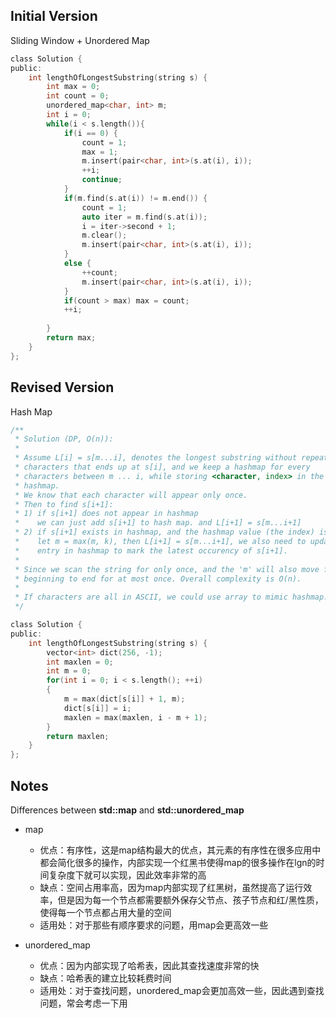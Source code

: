 ## Initial Version

Sliding Window + Unordered Map
```C
class Solution {
public:
    int lengthOfLongestSubstring(string s) {
        int max = 0;
        int count = 0;
        unordered_map<char, int> m;
        int i = 0;
        while(i < s.length()){
            if(i == 0) {
                count = 1;
                max = 1;
                m.insert(pair<char, int>(s.at(i), i));
                ++i;
                continue;
            }
            if(m.find(s.at(i)) != m.end()) {
                count = 1;
                auto iter = m.find(s.at(i));
                i = iter->second + 1;
                m.clear();
                m.insert(pair<char, int>(s.at(i), i));
            }
            else {
                ++count;
                m.insert(pair<char, int>(s.at(i), i));
            }
            if(count > max) max = count;
            ++i;
            
        }
        return max;
    }
};
```

## Revised Version

Hash Map
```C
/**
 * Solution (DP, O(n)):
 * 
 * Assume L[i] = s[m...i], denotes the longest substring without repeating
 * characters that ends up at s[i], and we keep a hashmap for every
 * characters between m ... i, while storing <character, index> in the
 * hashmap.
 * We know that each character will appear only once.
 * Then to find s[i+1]:
 * 1) if s[i+1] does not appear in hashmap
 *    we can just add s[i+1] to hash map. and L[i+1] = s[m...i+1]
 * 2) if s[i+1] exists in hashmap, and the hashmap value (the index) is k
 *    let m = max(m, k), then L[i+1] = s[m...i+1], we also need to update
 *    entry in hashmap to mark the latest occurency of s[i+1].
 * 
 * Since we scan the string for only once, and the 'm' will also move from
 * beginning to end for at most once. Overall complexity is O(n).
 *
 * If characters are all in ASCII, we could use array to mimic hashmap.
 */

class Solution {
public:
    int lengthOfLongestSubstring(string s) {
        vector<int> dict(256, -1);
        int maxlen = 0;
        int m = 0;
        for(int i = 0; i < s.length(); ++i)
        {
            m = max(dict[s[i]] + 1, m);
            dict[s[i]] = i;
            maxlen = max(maxlen, i - m + 1);
        }
        return maxlen;
    }
};
```

## Notes

Differences between **std::map** and **std::unordered_map**

- map
    - 优点：有序性，这是map结构最大的优点，其元素的有序性在很多应用中都会简化很多的操作，内部实现一个红黑书使得map的很多操作在lgn的时间复杂度下就可以实现，因此效率非常的高
    - 缺点：空间占用率高，因为map内部实现了红黑树，虽然提高了运行效率，但是因为每一个节点都需要额外保存父节点、孩子节点和红/黑性质，使得每一个节点都占用大量的空间
    - 适用处：对于那些有顺序要求的问题，用map会更高效一些

- unordered_map
    - 优点：因为内部实现了哈希表，因此其查找速度非常的快
    - 缺点：哈希表的建立比较耗费时间
    - 适用处：对于查找问题，unordered_map会更加高效一些，因此遇到查找问题，常会考虑一下用